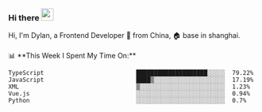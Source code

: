 ### Hi there <img src="https://media.giphy.com/media/hvRJCLFzcasrR4ia7z/giphy.gif" width="25px">

<!-- ![visitors](https://visitor-badge.glitch.me/badge?page_id=dislfyer.dislfyer) --!>

Hi, I'm Dylan, a Frontend Developer 🚀 from China, 🏠 base in shanghai.
<br/>
<br/>

📊 **This Week I Spent My Time On:**


<!--START_SECTION:waka-->

```text
TypeScript                          ████████████████████░░░░░  79.22%
JavaScript                          ████▒░░░░░░░░░░░░░░░░░░░░  17.19%
XML                                 ▒░░░░░░░░░░░░░░░░░░░░░░░░  1.23%
Vue.js                              ░░░░░░░░░░░░░░░░░░░░░░░░░  0.94%
Python                              ░░░░░░░░░░░░░░░░░░░░░░░░░  0.7%
```

<!--END_SECTION:waka-->

<!--
**About Me:**
 -->
